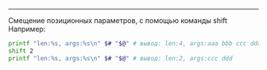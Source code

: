 ___
Смещение позиционных параметров, с помощью команды shift
Например:
```bash
printf "len:%s, args:%s\n" $# "$@" # вывод: len:4, args:aaa bbb ccc ddd
shift 2
printf "len:%s, args:%s\n" $# "$@" # вывод: len:2, args:ccc ddd
```
